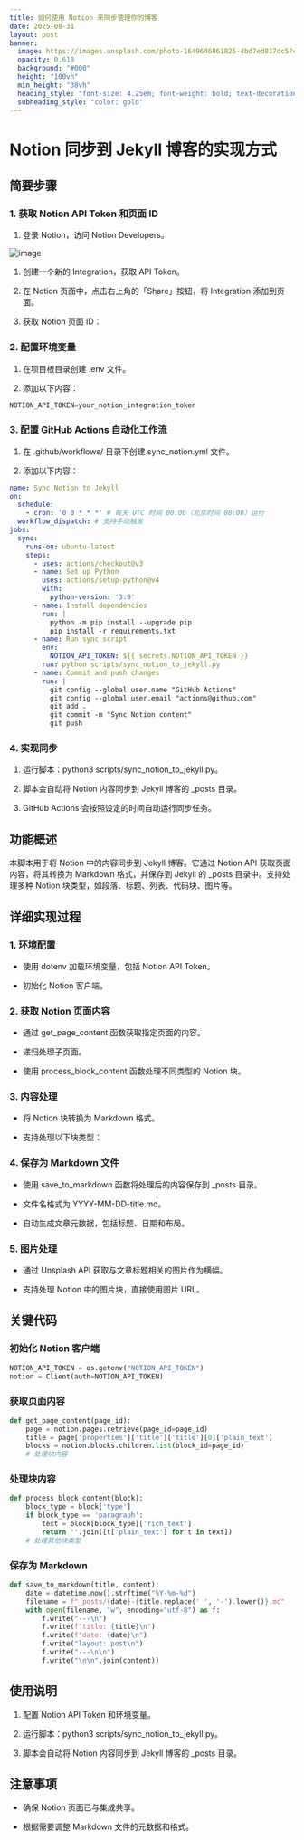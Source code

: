 ```yaml
---
title: 如何使用 Notion 来同步管理你的博客
date: 2025-08-31
layout: post
banner:
  image: https://images.unsplash.com/photo-1649646861825-4bd7ed817dc5?crop=entropy&cs=tinysrgb&fit=max&fm=jpg&ixid=M3w2OTIwMzJ8MHwxfHJhbmRvbXx8fHx8fHx8fDE3NTY2Nzg3MTh8&ixlib=rb-4.1.0&q=80&w=1080
  opacity: 0.618
  background: "#000"
  height: "100vh"
  min_height: "38vh"
  heading_style: "font-size: 4.25em; font-weight: bold; text-decoration: underline"
  subheading_style: "color: gold"
---
```


# Notion 同步到 Jekyll 博客的实现方式

## 简要步骤

### 1. 获取 Notion API Token 和页面 ID

1. 登录 Notion，访问 Notion Developers。

![image](https://prod-files-secure.s3.us-west-2.amazonaws.com/a7a0cc5a-89b9-4cda-8686-1fba0ca52f40/d19c1afe-dea5-4312-9333-786b0ba83054/image.png?X-Amz-Algorithm=AWS4-HMAC-SHA256&X-Amz-Content-Sha256=UNSIGNED-PAYLOAD&X-Amz-Credential=ASIAZI2LB466U4KF7IRE%2F20250831%2Fus-west-2%2Fs3%2Faws4_request&X-Amz-Date=20250831T221838Z&X-Amz-Expires=3600&X-Amz-Security-Token=IQoJb3JpZ2luX2VjEJ7%2F%2F%2F%2F%2F%2F%2F%2F%2F%2FwEaCXVzLXdlc3QtMiJHMEUCIEL1xQLkr7uX3PiwyYNwGghnPkqOrQtFZEaMBF1oe3KcAiEA4xBz%2BwUENTwIeuTtDSMRJklnUMn4LD6XgEGH7ir88oEqiAQI9%2F%2F%2F%2F%2F%2F%2F%2F%2F%2F%2FARAAGgw2Mzc0MjMxODM4MDUiDN4GpIjo%2F48pgqRgxSrcAwxESz2tmwMxOUXxfEAtc87%2BxX1t1T4q9Ue%2Fjw9%2F9vgB9w1WC%2BpP%2FhhsRSxiYe5HAxJvJ27aY9a5wzVWysJF8ZkYHX0u8209Er%2BFQanBQ%2FX81FWmlNYwtrGcRlnb2kRO5Cnt7rUUx76cV7M5Fcaqjb02LCiCgEdu5pI%2F9fC9djMZPBbDbO3pEXoJ2kEI2RZrpGc9WnEgPAOWgRLlYvn2wHrii1yuOufweZ4RFnrKNu%2Fxx23zOXNxRk%2FeXoNuQhgicr5kosBbbuux5Qx39o87EI9DFcOKo04gwZibH%2F25F%2BUBc8yN6M7CgtOWqlpRg7bWt2PbmVUQHKHdojJsTiFx1%2BSbQJkSVt7kdj7WqhiFg2iu9wk8k5FWssvjHueTGRXGOTKi%2Ft2GPF%2FxYDz4EMgAmaOrpFS5etGVvw%2Fug%2FPy%2Frq1rrW4iSUnqkjOkvvy0pmK7mA8Wqb%2FEpakIW6gyXm7dqZyVZcfa0Nl3k%2BvvR0UIynKSlSJMKfYlW8G4tGKBengUNQWLvyJwnvlRW2pFPlKO4WJD5aq%2FiHn26axhaPSaAqfYPgy2di9tLoXMmm3bABT56TXBsUKQTXEBH%2BfuuNbbK7tEzkyRFHswRFxrNRqEeFJ3owDZzyjhCqeLCOjMP%2BH08UGOqUBF36DxPrlY8yhf3kXO6MOzdYIHK%2BBivgvzxi%2F6dqWWvzUBy3hIL7rXBy5tv4s5yzYmg9CYwvmEaFtctZEQJwne6fG%2BWw1GJn1ercaP5Tn6Cm6EWMkqaoP%2Bay0pzTgh5tiPAH3ETUX30BUDdvdYcJZTBYaqWDQUrwT6BX%2BX1URmIKdELyDphiDV1HS7LUMiOs16sS5lBCRbO7O17jjvEW4GHK5PzSc&X-Amz-Signature=0b299716be2a765abf3651957502f704803216c4ff0eb1abc8150588bc33d08e&X-Amz-SignedHeaders=host&x-amz-checksum-mode=ENABLED&x-id=GetObject)

1. 创建一个新的 Integration，获取 API Token。

1. 在 Notion 页面中，点击右上角的「Share」按钮，将 Integration 添加到页面。

1. 获取 Notion 页面 ID：


### 2. 配置环境变量

1. 在项目根目录创建 .env 文件。

1. 添加以下内容：

```javascript
NOTION_API_TOKEN=your_notion_integration_token
```

### 3. 配置 GitHub Actions 自动化工作流

1. 在 .github/workflows/ 目录下创建 sync_notion.yml 文件。

1. 添加以下内容：

```yaml
name: Sync Notion to Jekyll
on:
  schedule:
    - cron: '0 0 * * *' # 每天 UTC 时间 00:00（北京时间 08:00）运行
  workflow_dispatch: # 支持手动触发
jobs:
  sync:
    runs-on: ubuntu-latest
    steps:
      - uses: actions/checkout@v3
      - name: Set up Python
        uses: actions/setup-python@v4
        with:
          python-version: '3.9'
      - name: Install dependencies
        run: |
          python -m pip install --upgrade pip
          pip install -r requirements.txt
      - name: Run sync script
        env:
          NOTION_API_TOKEN: ${{ secrets.NOTION_API_TOKEN }}
        run: python scripts/sync_notion_to_jekyll.py
      - name: Commit and push changes
        run: |
          git config --global user.name "GitHub Actions"
          git config --global user.email "actions@github.com"
          git add .
          git commit -m "Sync Notion content"
          git push
```

### 4. 实现同步

1. 运行脚本：python3 scripts/sync_notion_to_jekyll.py。

1. 脚本会自动将 Notion 内容同步到 Jekyll 博客的 _posts 目录。

1. GitHub Actions 会按照设定的时间自动运行同步任务。

## 功能概述

本脚本用于将 Notion 中的内容同步到 Jekyll 博客。它通过 Notion API 获取页面内容，将其转换为 Markdown 格式，并保存到 Jekyll 的 _posts 目录中。支持处理多种 Notion 块类型，如段落、标题、列表、代码块、图片等。

## 详细实现过程

### 1. 环境配置

- 使用 dotenv 加载环境变量，包括 Notion API Token。

- 初始化 Notion 客户端。

### 2. 获取 Notion 页面内容

- 通过 get_page_content 函数获取指定页面的内容。

- 递归处理子页面。

- 使用 process_block_content 函数处理不同类型的 Notion 块。

### 3. 内容处理

- 将 Notion 块转换为 Markdown 格式。

- 支持处理以下块类型：


### 4. 保存为 Markdown 文件

- 使用 save_to_markdown 函数将处理后的内容保存到 _posts 目录。

- 文件名格式为 YYYY-MM-DD-title.md。

- 自动生成文章元数据，包括标题、日期和布局。

### 5. 图片处理

- 通过 Unsplash API 获取与文章标题相关的图片作为横幅。

- 支持处理 Notion 中的图片块，直接使用图片 URL。

## 关键代码

### 初始化 Notion 客户端

```python
NOTION_API_TOKEN = os.getenv("NOTION_API_TOKEN")
notion = Client(auth=NOTION_API_TOKEN)
```

### 获取页面内容

```python
def get_page_content(page_id):
    page = notion.pages.retrieve(page_id=page_id)
    title = page['properties']['title']['title'][0]['plain_text']
    blocks = notion.blocks.children.list(block_id=page_id)
    # 处理块内容
```

### 处理块内容

```python
def process_block_content(block):
    block_type = block['type']
    if block_type == 'paragraph':
        text = block[block_type]['rich_text']
        return ''.join([t['plain_text'] for t in text])
    # 处理其他块类型
```

### 保存为 Markdown

```python
def save_to_markdown(title, content):
    date = datetime.now().strftime("%Y-%m-%d")
    filename = f"_posts/{date}-{title.replace(' ', '-').lower()}.md"
    with open(filename, "w", encoding="utf-8") as f:
        f.write("---\n")
        f.write(f"title: {title}\n")
        f.write(f"date: {date}\n")
        f.write("layout: post\n")
        f.write("---\n\n")
        f.write("\n\n".join(content))
```

## 使用说明

1. 配置 Notion API Token 和环境变量。

1. 运行脚本：python3 scripts/sync_notion_to_jekyll.py。

1. 脚本会自动将 Notion 内容同步到 Jekyll 博客的 _posts 目录。

## 注意事项

- 确保 Notion 页面已与集成共享。

- 根据需要调整 Markdown 文件的元数据和格式。